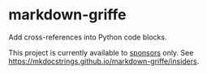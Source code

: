 # markdown-griffe

Add cross-references into Python code blocks.

This project is currently available to [sponsors](https://github.com/sponsors/pawamoy) only.
See https://mkdocstrings.github.io/markdown-griffe/insiders.
